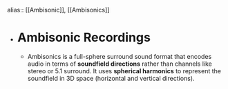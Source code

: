 alias:: [[Ambisonic]], [[Ambisonics]]

- # Ambisonic Recordings
	- Ambisonics is a full-sphere surround sound format that encodes audio in terms of **soundfield directions** rather than channels like stereo or 5.1 surround. It uses **spherical harmonics** to represent the soundfield in 3D space (horizontal and vertical directions).